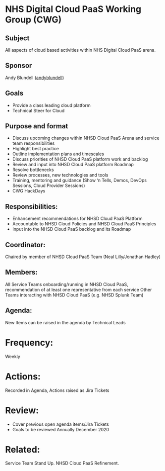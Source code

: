 # NHS Digital Cloud PaaS Working Group (CWG)

## Subject
All aspects of cloud based activities within NHS Digital Cloud PaaS arena.

## Sponsor
Andy Blundell ([andyblundell](https://github.com/andyblundell))

## Goals
* Provide a class leading cloud platform
* Technical Steer for Cloud

## Purpose and format
* Discuss upcoming changes within NHSD Cloud PaaS Arena and service team responsibilities
* Highlight best practice
* Outline implementation plans and timescales
* Discuss priorities of NHSD Cloud PaaS platform work and backlog
* Review and input into NHSD Cloud PaaS platform Roadmap
* Resolve bottlenecks
* Review processes, new technologies and tools
* Training, mentoring and guidance (Show ‘n Tells, Demos, DevOps Sessions, Cloud Provider Sessions)
* CWG HackDays

## Responsibilities:
* Enhancement recommendations for NHSD Cloud PaaS Platform
* Accountable to NHSD Cloud Policies and NHSD Cloud PaaS Principles
* Input into the NHSD Cloud PaaS backlog and its Roadmap

## Coordinator:
Chaired by member of NHSD Cloud PaaS Team (Neal Lilly/Jonathan Hadley)

## Members:
All Service Teams onboarding/running in NHSD Cloud PaaS, recommendation of at least one representative from each service
Other Teams interacting with NHSD Cloud PaaS (e.g. NHSD Splunk Team)

## Agenda:
New Items can be raised in the agenda by Technical Leads

# Frequency:
Weekly

# Actions:
Recorded in Agenda, Actions raised as Jira Tickets

# Review:
* Cover previous open agenda items/Jira Tickets
* Goals to be reviewed Annually December 2020

# Related:
Service Team Stand Up. NHSD Cloud PaaS Refinement.
